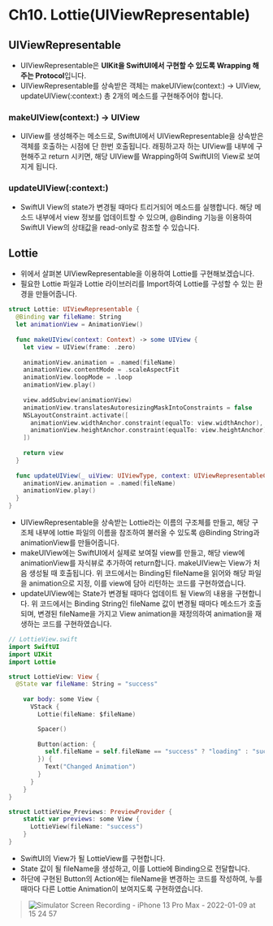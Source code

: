# Ch10. Lottie(UIViewRepresentable)

## UIViewRepresentable
- UIViewRepresentable은 **UIKit을 SwiftUI에서 구현할 수 있도록 Wrapping 해주는 Protocol**입니다.
- UIViewRepresentable를 상속받은 객체는 makeUIView(context:) -> UIView, updateUIView(:context:) 총 2개의 메소드를 구현해주어야 합니다.

### makeUIView(context:) -> UIView
- UIView를 생성해주는 메소드로, SwiftUI에서 UIViewRepresentable을 상속받은 객체를 호출하는 시점에 단 한번 호출됩니다. 래핑하고자 하는 UIView를 내부에 구현해주고 return 시키면, 해당 UIView를 Wrapping하여 SwiftUI의 View로 보여지게 됩니다.

### updateUIView(:context:)
- SwiftUI View의 state가 변경될 때마다 트리거되어 메소드를 실행합니다. 해당 메소드 내부에서 view 정보를 업데이트할 수 있으며, @Binding 기능을 이용하여 SwiftUI View의 상태값을 read-only로 참조할 수 있습니다. 


## Lottie
- 위에서 살펴본 UIViewRepresentable을 이용하여 Lottie를 구현해보겠습니다.
- 필요한 Lottie 파일과 Lottie 라이브러리를 Import하여 Lottie를 구성할 수 있는 환경을 만들어줍니다.

```swift
struct Lottie: UIViewRepresentable {
  @Binding var fileName: String
  let animationView = AnimationView()
  
  func makeUIView(context: Context) -> some UIView {
    let view = UIView(frame: .zero)
      
    animationView.animation = .named(fileName)
    animationView.contentMode = .scaleAspectFit
    animationView.loopMode = .loop
    animationView.play()
    
    view.addSubview(animationView)
    animationView.translatesAutoresizingMaskIntoConstraints = false
    NSLayoutConstraint.activate([
      animationView.widthAnchor.constraint(equalTo: view.widthAnchor),
      animationView.heightAnchor.constraint(equalTo: view.heightAnchor)
    ])
    
    return view
  }
  
  func updateUIView(_ uiView: UIViewType, context: UIViewRepresentableContext<Lottie>) {
    animationView.animation = .named(fileName)
    animationView.play()
  }
}
```

- UIViewRepresentable을 상속받는 Lottie라는 이름의 구조체를 만들고, 해당 구조체 내부에 lottie 파일의 이름을 참조하여 불러올 수 있도록 @Binding String과 animationView를 만들어줍니다.
- makeUIView에는 SwiftUI에서 실제로 보여질 view를 만들고, 해당 view에 animationView를 자식뷰로 추가하여 return합니다. makeUIView는 View가 처음 생성될 때 호출됩니다. 위 코드에서는 Binding된 fileName을 읽어와 해당 파일을 animation으로 지정, 이를 view에 담아 리턴하는 코드를 구현하였습니다. 
- updateUIView에는 State가 변경될 때마다 업데이트 될 View의 내용을 구현합니다. 위 코드에서는 Binding String인 fileName 값이 변경될 때마다 메소드가 호출되며, 변경된 fileName을 가지고 View animation을 재정의하여 animation을 재생하는 코드를 구현하였습니다.  

```swift
// LottieView.swift
import SwiftUI
import UIKit
import Lottie

struct LottieView: View {
  @State var fileName: String = "success"
  
    var body: some View {
      VStack {
        Lottie(fileName: $fileName)

        Spacer()
        
        Button(action: {
          self.fileName = self.fileName == "success" ? "loading" : "success"
        }) {
          Text("Changed Animation")
        }
      }
    }
}

struct LottieView_Previews: PreviewProvider {
    static var previews: some View {
      LottieView(fileName: "success")
    }
}
```

- SwiftUI의 View가 될 LottieView를 구현합니다.
- State 값이 될 fileName을 생성하고, 이를 Lottie에 Binding으로 전달합니다.
- 하단에 구현된 Button의 Action에는 fileName을 변경하는 코드를 작성하여, 누를 때마다 다른 Lottie Animation이  보여지도록 구현하였습니다.  


> ![Simulator Screen Recording - iPhone 13 Pro Max - 2022-01-09 at 15 24 57](https://user-images.githubusercontent.com/59811450/148671704-ee024553-5c54-4054-b1cd-5507011227be.gif)

